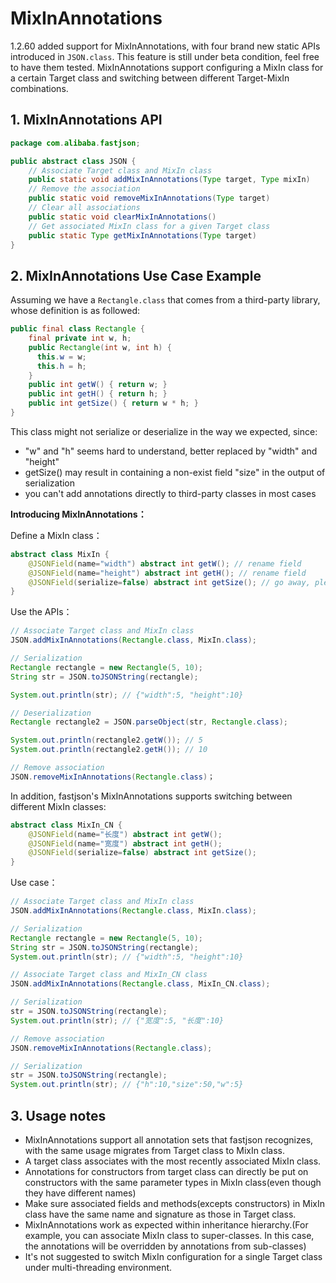 # MixInAnnotations
1.2.60 added support for MixInAnnotations, with four brand new static APIs introduced in `JSON.class`. This feature is still under beta condition, feel free to have them tested. MixInAnnotations support configuring a MixIn class for a certain Target class and switching between different Target-MixIn combinations.

## 1. MixInAnnotations API
```Java
package com.alibaba.fastjson;

public abstract class JSON {
    // Associate Target class and MixIn class
    public static void addMixInAnnotations(Type target, Type mixIn)
    // Remove the association
    public static void removeMixInAnnotations(Type target)
    // Clear all associations
    public static void clearMixInAnnotations()
    // Get associated MixIn class for a given Target class
    public static Type getMixInAnnotations(Type target)
}
```
## 2. MixInAnnotations Use Case Example
Assuming we have a `Rectangle.class` that comes from a third-party library, whose definition is as followed:

```Java
public final class Rectangle {
    final private int w, h;
    public Rectangle(int w, int h) {
      this.w = w;
      this.h = h;
    }
    public int getW() { return w; }
    public int getH() { return h; }
    public int getSize() { return w * h; }
}
```

This class might not serialize or deserialize in the way we expected, since:
- "w" and "h" seems hard to understand, better replaced by "width" and "height"
- getSize() may result in containing a non-exist field "size" in the output of serialization
- you can't add annotations directly to third-party classes in most cases

**Introducing MixInAnnotations：**

Define a MixIn class：
```Java
abstract class MixIn {
    @JSONField(name="width") abstract int getW(); // rename field
    @JSONField(name="height") abstract int getH(); // rename field
    @JSONField(serialize=false) abstract int getSize(); // go away, please
}
```
Use the APIs：
```Java
// Associate Target class and MixIn class
JSON.addMixInAnnotations(Rectangle.class, MixIn.class); 

// Serialization
Rectangle rectangle = new Rectangle(5, 10);
String str = JSON.toJSONString(rectangle);

System.out.println(str); // {"width":5, "height":10}

// Deserialization
Rectangle rectangle2 = JSON.parseObject(str, Rectangle.class);

System.out.println(rectangle2.getW()); // 5
System.out.println(rectangle2.getH()); // 10

// Remove association
JSON.removeMixInAnnotations(Rectangle.class)；
```

In addition, fastjson's MixInAnnotations supports switching between different MixIn classes:

```Java
abstract class MixIn_CN {
    @JSONField(name="长度") abstract int getW();
    @JSONField(name="宽度") abstract int getH();
    @JSONField(serialize=false) abstract int getSize();
}
```
Use case：
```Java
// Associate Target class and MixIn class
JSON.addMixInAnnotations(Rectangle.class, MixIn.class); 

// Serialization
Rectangle rectangle = new Rectangle(5, 10);
String str = JSON.toJSONString(rectangle);
System.out.println(str); // {"width":5, "height":10}

// Associate Target class and MixIn_CN class
JSON.addMixInAnnotations(Rectangle.class, MixIn_CN.class);

// Serialization
str = JSON.toJSONString(rectangle);
System.out.println(str); // {"宽度":5, "长度":10}

// Remove association
JSON.removeMixInAnnotations(Rectangle.class);

// Serialization
str = JSON.toJSONString(rectangle);
System.out.println(str); // {"h":10,"size":50,"w":5}
```

## 3. Usage notes
- MixInAnnotations support all annotation sets that fastjson recognizes, with the same usage migrates from Target class to MixIn class.
- A target class associates with the most recently associated MixIn class.
- Annotations for constructors from target class can directly be put on constructors with the same parameter types in MixIn class(even though they have different names)
- Make sure associated fields and methods(excepts constructors) in MixIn class have the same name and signature as those in Target class.
- MixInAnnotations work as expected within inheritance hierarchy.(For example, you can associate MixIn class to super-classes. In this case, the annotations will be overridden by annotations from sub-classes)
- It's not suggested to switch MixIn configuration for a single Target class under multi-threading environment.